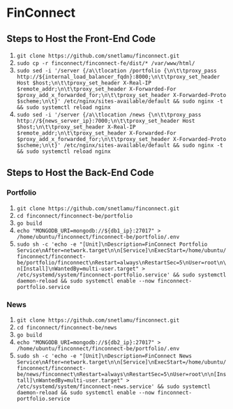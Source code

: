# FinConnect

## Steps to Host the Front-End Code
1. ``` git clone https://github.com/snetlamu/finconnect.git ```
2. ```sudo cp -r finconnect/finconnect-fe/dist/* /var/www/html/```
3. ```sudo sed -i '/server {/a\\tlocation /portfolio {\n\t\tproxy_pass http://${internal_load_balancer_fqdn}:8000;\n\t\tproxy_set_header Host $host;\n\t\tproxy_set_header X-Real-IP $remote_addr;\n\t\tproxy_set_header X-Forwarded-For $proxy_add_x_forwarded_for;\n\t\tproxy_set_header X-Forwarded-Proto $scheme;\n\t}' /etc/nginx/sites-available/default && sudo nginx -t && sudo systemctl reload nginx```
4. ```sudo sed -i '/server {/a\\tlocation /news {\n\t\tproxy_pass http://${news_server_ip}:7000;\n\t\tproxy_set_header Host $host;\n\t\tproxy_set_header X-Real-IP $remote_addr;\n\t\tproxy_set_header X-Forwarded-For $proxy_add_x_forwarded_for;\n\t\tproxy_set_header X-Forwarded-Proto $scheme;\n\t}' /etc/nginx/sites-available/default && sudo nginx -t && sudo systemctl reload nginx```

## Steps to Host the Back-End Code
### Portfolio
1. ``` git clone https://github.com/snetlamu/finconnect.git ```
2. ```cd finconnect/finconnect-be/portfolio```
3. ```go build```
4. ```echo "MONGODB_URI=mongodb://${db1_ip}:27017" > /home/ubuntu/finconnect/finconnect-be/portfolio/.env```
5. ```sudo sh -c 'echo -e "[Unit]\nDescription=FinConnect Portfolio Service\nAfter=network.target\n\n[Service]\nExecStart=/home/ubuntu/finconnect/finconnect-be/portfolio/finconnect\nRestart=always\nRestartSec=5\nUser=root\n\n[Install]\nWantedBy=multi-user.target" > /etc/systemd/system/finconnect-portfolio.service' && sudo systemctl daemon-reload && sudo systemctl enable --now finconnect-portfolio.service```

### News
1. ``` git clone https://github.com/snetlamu/finconnect.git ```
2. ```cd finconnect/finconnect-be/news```
3. ```go build```
4. ```echo "MONGODB_URI=mongodb://${db2_ip}:27017" > /home/ubuntu/finconnect/finconnect-be/portfolio/.env```
5. ```sudo sh -c 'echo -e "[Unit]\nDescription=FinConnect News Service\nAfter=network.target\n\n[Service]\nExecStart=/home/ubuntu/finconnect/finconnect-be/news/finconnect\nRestart=always\nRestartSec=5\nUser=root\n\n[Install]\nWantedBy=multi-user.target" > /etc/systemd/system/finconnect-news.service' && sudo systemctl daemon-reload && sudo systemctl enable --now finconnect-portfolio.service```